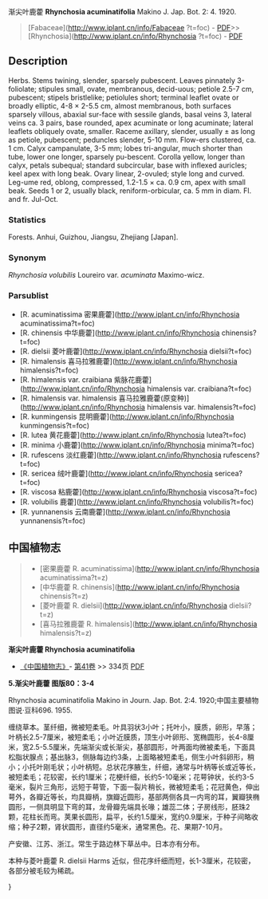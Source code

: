 渐尖叶鹿藿 **Rhynchosia acuminatifolia** Makino J. Jap. Bot. 2: 4. 1920.

> [Fabaceae](http://www.iplant.cn/info/Fabaceae ?t=foc) - [PDF](http://iplant.cn/foc/pdf/Fabaceae.pdf)>>[Rhynchosia](http://www.iplant.cn/info/Rhynchosia ?t=foc) - [PDF](http://www.iplant.cn/foc/pdf/Rhynchosia.pdf)

## Description

Herbs. Stems twining, slender, sparsely pubescent. Leaves pinnately 3-foliolate; stipules small, ovate, membranous, decid-uous; petiole 2.5-7 cm, pubescent; stipels bristlelike; petiolules short; terminal leaflet ovate or broadly elliptic, 4-8 × 2-5.5 cm, almost membranous, both surfaces sparsely villous, abaxial sur-face with sessile glands, basal veins 3, lateral veins ca. 3 pairs, base rounded, apex acuminate or long acuminate; lateral leaflets obliquely ovate, smaller. Raceme axillary, slender, usually ± as long as petiole, pubescent; peduncles slender, 5-10 mm. Flow-ers clustered, ca. 1 cm. Calyx campanulate, 3-5 mm; lobes tri-angular, much shorter than tube, lower one longer, sparsely pu-bescent. Corolla yellow, longer than calyx, petals subequal; standard subcircular, base with inflexed auricles; keel apex with long beak. Ovary linear, 2-ovuled; style long and curved. Leg-ume red, oblong, compressed, 1.2-1.5 × ca. 0.9 cm, apex with small beak. Seeds 1 or 2, usually black, reniform-orbicular, ca. 5 mm in diam. Fl. and fr. Jul-Oct.

### Statistics
Forests. Anhui, Guizhou, Jiangsu, Zhejiang [Japan].

### Synonym
*Rhynchosia volubilis* Loureiro var. *acuminata* Maximo-wicz.

### Parsublist

* [R.  acuminatissima  密果鹿藿](http://www.iplant.cn/info/Rhynchosia acuminatissima?t=foc)
* [R.  chinensis  中华鹿藿](http://www.iplant.cn/info/Rhynchosia chinensis?t=foc)
* [R.  dielsii  菱叶鹿藿](http://www.iplant.cn/info/Rhynchosia dielsii?t=foc)
* [R.  himalensis  喜马拉雅鹿藿](http://www.iplant.cn/info/Rhynchosia himalensis?t=foc)
* [R.  himalensis var. craibiana  紫脉花鹿藿](http://www.iplant.cn/info/Rhynchosia himalensis var. craibiana?t=foc)
* [R.  himalensis var. himalensis  喜马拉雅鹿藿(原变种)](http://www.iplant.cn/info/Rhynchosia himalensis var. himalensis?t=foc)
* [R.  kunmingensis  昆明鹿藿](http://www.iplant.cn/info/Rhynchosia kunmingensis?t=foc)
* [R.  lutea  黄花鹿藿](http://www.iplant.cn/info/Rhynchosia lutea?t=foc)
* [R.  minima  小鹿藿](http://www.iplant.cn/info/Rhynchosia minima?t=foc)
* [R.  rufescens  淡红鹿藿](http://www.iplant.cn/info/Rhynchosia rufescens?t=foc)
* [R.  sericea  绒叶鹿藿](http://www.iplant.cn/info/Rhynchosia sericea?t=foc)
* [R.  viscosa  粘鹿藿](http://www.iplant.cn/info/Rhynchosia viscosa?t=foc)
* [R.  volubilis  鹿藿](http://www.iplant.cn/info/Rhynchosia volubilis?t=foc)
* [R.  yunnanensis  云南鹿藿](http://www.iplant.cn/info/Rhynchosia yunnanensis?t=foc)

## 中国植物志

> * [密果鹿藿  R.  acuminatissima](http://www.iplant.cn/info/Rhynchosia acuminatissima?t=z)
> * [中华鹿藿  R.  chinensis](http://www.iplant.cn/info/Rhynchosia chinensis?t=z)
> * [菱叶鹿藿  R.  dielsii](http://www.iplant.cn/info/Rhynchosia dielsii?t=z)
> * [喜马拉雅鹿藿  R.  himalensis](http://www.iplant.cn/info/Rhynchosia himalensis?t=z)

**渐尖叶鹿藿 Rhynchosia acuminatifolia**

* [《中国植物志》](http://www.iplant.cn/frps)- [第41卷](http://www.iplant.cn/frps/vol/41) >> 334页 [PDF](http://www.iplant.cn/frps/pdf/41/334a)

**5.渐尖叶鹿藿 图版80：3-4**

Rhynchosia acuminatifolia Makino in Journ. Jap. Bot. 2:4. 1920;中国主要植物图说·豆科696. 1955.

缠绕草本。茎纤细，微被短柔毛。叶具羽状3小叶；托叶小，膜质，卵形，早落；叶柄长2.5-7厘米，被短柔毛；小叶近膜质，顶生小叶卵形、宽椭圆形，长4-8厘米，宽2.5-5.5厘米，先端渐尖或长渐尖，基部圆形，叶两面均微被柔毛，下面具松脂状腺点；基出脉3，侧脉每边约3条，上面略被短柔毛，侧生小叶斜卵形，稍小；小托叶刚毛状；小叶柄短。总状花序腋生，纤细，通常与叶柄等长或近等长，被短柔毛；花较密，长约1厘米；花梗纤细，长约5-10毫米；花萼钟状，长约3-5毫米，裂片三角形，远短于萼管，下面一裂片稍长，微被短柔毛；花冠黄色，伸出萼外，各瓣近等长，均具瓣柄，旗瓣近圆形，基部两侧各具一内弯的耳，翼瓣狭椭圆形，一侧具明显下弯的耳，龙骨瓣先端具长喙；雄蕊二体；子房线形，胚珠2颗，花柱长而弯。荚果长圆形，扁平，长约1.5厘米，宽约0.9厘米，于种子间略收缩；种子2颗，肾状圆形，直径约5毫米，通常黑色。花、果期7-10月。

产安徽、江苏、浙江。常生于路边林下草丛中。日本亦有分布。

本种与菱叶鹿藿 R. dielsii Harms 近似，但花序纤细而短，长1-3厘米，花较密，各部分被毛较为稀疏。

}